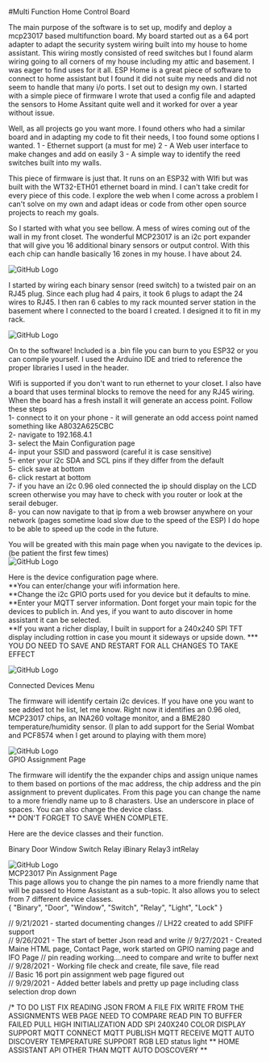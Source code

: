 #Multi Function Home Control Board

The main purpose of the software is to set up, modify and deploy a mcp23017 based multifunction board.  My board started out as a 64 port adapter to adapt the security system wiring built into my house to home assistant.  This wiring mostly consisted of reed switches but I found alarm wiring going to all corners of my house including my attic and basement.  I was eager to find uses for it all.  ESP Home is a great piece of software to connect to home assistant but I found it did not suite my needs and did not seem to handle that many i/o ports.  I set out to design my own.  I started with a simple piece of firmware I wrote that used a config file and adapted the sensors to Home Assitant quite well and it worked for over a year without issue. <br>

Well, as all projects go you want more.  I found others who had a similar board and in adapting my code to fit their needs, I too found some options I wanted.
1 - Ethernet support (a must for me) 
2 - A Web user interface to make changes and add on easily
3 - A simple way to identify the reed switches built into my walls.  

This piece of firmware is just that.  It runs on an ESP32 with WIfi but was built with the WT32-ETH01 ethernet board in mind.  I can't take credit for every piece of this code.  I explore the web when I come across a problem I can't solve on my own and adapt ideas or code from other open source projects to reach my goals.  

So I started with what you see bellow.  A mess of wires coming out of the wall in my front closet.  The wonderful MCP23017 is an i2c port expander that will give you 16 additional binary sensors or output control.  With this each chip can handle basically 16 zones in my house.  I have about 24.  <br>

![GitHub Logo](https://github.com/logichousepcb/Logix_Multifunction/blob/main/ADT_Mess.PNG)<br>

I started by wiring each binary sensor (reed switch) to a twisted pair on an RJ45 plug.  Since each plug had 4 pairs, it took 6 plugs to adapt the 24 wires to RJ45.  I then ran 6 cables to my rack mounted server station in the basement where I connected to the board I created.  I designed it to fit in my rack.
 
![GitHub Logo](https://github.com/logichousepcb/Logix_Multifunction/blob/main/LH2_0_Rack_Mount.PNG)<br>

On to the software!  Included is a .bin file you can burn to you ESP32 or you can compile yourself.  I used the Arduino IDE and tried to reference the proper libraries I used in the header.

Wifi is supported if you don't want to run ethernet to your closet.  I also have a board that uses terminal blocks to remove the need for any RJ45 wiring. When the board has a fresh install it will generate an access point.  Follow these steps <br>
1- connect to it on your phone - it will generate an odd access point named something like A8032A625CBC<br>
2- navigate to 192.168.4.1 <br>
3- select the Main Configuration page <br>
4- input your SSID and password (careful it is case sensitive) <br>
5- enter your i2c SDA and SCL pins if they differ from the default <br>
5- click save at bottom <br>
6- click restart at bottom <br>
7- if you have an i2c 0.96 oled connected the ip should display on the LCD screen otherwise you may have to check with you router or look at the serail debuger. <br>
8- you can now navigate to that ip from a web browser anywhere on your network (pages sometime load slow due to the speed of the ESP)  I do hope to be able to speed up the code in the future. <br>


You will be greated with this main page when you navigate to the devices ip.  (be patient the first few times) <br>
![GitHub Logo](https://github.com/logichousepcb/Logix_Multifunction/blob/main/mainpage.PNG)<br>


Here is the device configuration page where.  
**You can enter/change your wifi information here. <br>
**Change the i2c GPIO ports used for you device but it defaults to mine. <br>
**Enter your MQTT server information. Dont forget your main topic for the devices to publich in.  And yes, if you want to auto discover in home assistant it can be selected. <br>
**If you want a richer display, I built in support for a 240x240 SPI TFT display including rottion in case you mount it sideways or upside down.
*** YOU DO NEED TO SAVE AND RESTART FOR ALL CHANGES TO TAKE EFFECT

![GitHub Logo](https://github.com/logichousepcb/Logix_Multifunction/blob/main/configpage.PNG)<br>

Connected Devices Menu <br>

The firmware will identify certain i2c devices.  If you have one you want to see added tot he list, let me know.  Right now it identifies an 0.96 oled, MCP23017 chips, an INA260 voltage monitor, and a BME280 temperature/humidity sensor.  (I plan to add support for the Serial Wombat and PCF8574 when I get around to playing with them more)  

![GitHub Logo](https://github.com/logichousepcb/Logix_Multifunction/blob/main/Connected_Devices.PNG)<br>
GPIO Assignment Page<br>

The firmware will identify the the expander chips and assign unique names to them based on portions of the mac address, the chip address and the pin assignment to prevent duplicates.  From this page you can change the name to a more friendly name up to 8 charasters.  Use an underscore in place of spaces.  You can also change the device class.  <br>
** DON'T FORGET TO SAVE WHEN COMPLETE. <br>

Here are the device classes and their function. <br>

Binary
Door
Window
Switch
Relay
iBinary
Relay3
intRelay     


![GitHub Logo](https://github.com/logichousepcb/Logix_Multifunction/blob/main/pinassignpage.PNG)<br>
MCP23017 Pin Assignment Page<br>
This page allows you to change the pin names to a more friendly name that will be passed to Home Assistant as a sub-topic.  It also allows you to select from 7 different device classes.<br>
{ "Binary", "Door", "Window", "Switch", "Relay", "Light", "Lock" }

  
  // 9/21/2021 - started documenting changes
//             LH22 created to add SPIFF support  
// 9/26/2021 - The start of better Json read and write
// 9/27/2021 - Created Maine HTML page, Contact Page, work started on GPIO naming page and IFO Page
//             pin reading working....need to compare and write to buffer next
// 9/28/2021 - Working file check and create, file save, file read        
//             Basic 16 port pin assignment web page figured out       
// 9/29/2021 - Added better labels and pretty up page including class selection drop down

/* TO DO LIST
FIX READING JSON FROM A FILE 
FIX WRITE FROM THE ASSIGNMENTS WEB PAGE
NEED TO COMPARE READ PIN TO BUFFER 
FAILED PULL HIGH INITIALIZATION
ADD SPI 240X240 COLOR DISPLAY SUPPORT
MQTT CONNECT
MQTT PUBLISH
MQTT RECEIVE
MQTT AUTO DISCOVERY
TEMPERATURE SUPPORT
RGB LED status light 
** HOME ASSISTANT API OTHER THAN MQTT AUTO DOSCOVERY **
